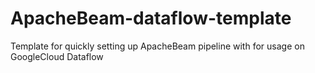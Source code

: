 # ApacheBeam-dataflow-template
Template for quickly setting up ApacheBeam pipeline with for usage on GoogleCloud Dataflow
